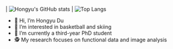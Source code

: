 | ![Hongyu's GitHub stats](https://github-readme-stats.vercel.app/api?username=HongyuDu2&count_private=true&show_icons=true&theme=dracula) | ![Top Langs](https://github-readme-stats.vercel.app/api/top-langs/?username=HongyuDu2&layout=compact&count_private=true)





- 👋 Hi, I’m Hongyu Du
- 💪 I’m interested in basketball and skiing
- 🌱 I’m currently a third-year PhD student
- 🕵 My research focuses on functional data and image analysis


<!---
HongyuDu2/HongyuDu2 is a ✨ special ✨ repository because its `README.md` (this file) appears on your GitHub profile.
You can click the Preview link to take a look at your changes.
--->
